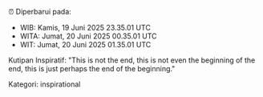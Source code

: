 ⏰ Diperbarui pada:
- WIB: Kamis, 19 Juni 2025 23.35.01 UTC
- WITA: Jumat, 20 Juni 2025 00.35.01 UTC
- WIT: Jumat, 20 Juni 2025 01.35.01 UTC

Kutipan Inspiratif:
"This is not the end, this is not even the beginning of the end, this is just perhaps the end of the beginning."


Kategori: inspirational

